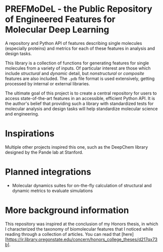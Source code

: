 # PREFMoDeL - the Public Repository of Engineered Features for Molecular Deep Learning
A repository and Python API of features describing single molecules (especially proteins) and metrics for each of these features in analysis and design tasks.

This library is a collection of functions for generating features for single molecules from a variety of inputs. Of particular interest are those which include *structural* and *dynamic* detail, but *nonstructural* or *composite* features are also included. The ```.pdb``` file format is used extensively, getting processed by internal or external libraries.

The ultimate goal of this project is to create a central repository for users to access state-of-the-art features in an accessible, efficient Python API. It is the author's belief that providing such a library with standardized tests for molecular analysis and design tasks will help standardize molecular science and engineering.

# Inspirations
Multiple other projects inspired this one, such as the DeepChem library designed by the Pande lab at Stanford.

# Planned integrations
* Molecular dynamics suites for on-the-fly calculation of structural and dynamic metrics to evaluate simulations

# More background information
This repository was inspired at the conclusion of my Honors thesis, in which I characterized the taxonomy of biomolecular features that I noticed while reading through a collection of articles. You can read that [here][https://ir.library.oregonstate.edu/concern/honors_college_theses/d217qx73b].
